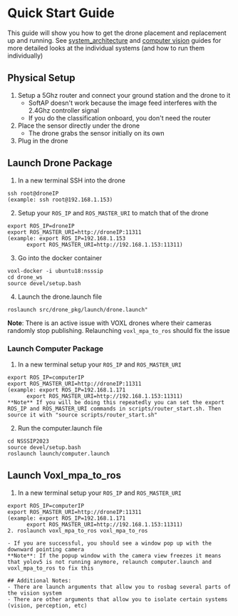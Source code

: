 # Quick Start Guide
This guide will show you how to get the drone placement and replacement up and running. See [system_architecture](https://github.com/mattm8600/NSSSIP2023/blob/main/docs/system_architecture.md) and [computer vision](https://github.com/mattm8600/NSSSIP2023/blob/main/docs/vision_docs.md) guides for more detailed looks at the individual systems (and how to run them individually)

## Physical Setup
1. Setup a 5Ghz router and connect your ground station and the drone to it
	- SoftAP doesn't work because the image feed interferes with the 2.4Ghz controller signal
	- If you do the classification onboard, you don't need the router
2. Place the sensor directly under the drone
	- The drone grabs the sensor initially on its own
1. Plug in the drone

## Launch Drone Package
1. In a new terminal SSH into the drone
```
ssh root@droneIP
(example: ssh root@192.168.1.153)
```
2. Setup your `ROS_IP` and `ROS_MASTER_URI` to match that of the drone
```
export ROS_IP=droneIP
export ROS_MASTER_URI=http://droneIP:11311
(example: export ROS_IP=192.168.1.153
	  export ROS_MASTER_URI=http://192.168.1.153:11311)
```
3. Go into the docker container
```
voxl-docker -i ubuntu18:nsssip
cd drone_ws
source devel/setup.bash
```
4. Launch the drone.launch file
```
roslaunch src/drone_pkg/launch/drone.launch"
```

**Note**: There is an active issue with VOXL drones where their cameras randomly stop publishing. Relaunching `voxl_mpa_to_ros` should fix the issue

### Launch Computer Package
1. In a new terminal setup your `ROS_IP` and `ROS_MASTER_URI`
```
export ROS_IP=computerIP
export ROS_MASTER_URI=http://droneIP:11311
(example: export ROS_IP=192.168.1.171
	  export ROS_MASTER_URI=http://192.168.1.153:11311)
**Note** If you will be doing this repeatedly you can set the export ROS_IP and ROS_MASTER_URI commands in scripts/router_start.sh. Then source it with "source scripts/router_start.sh"
```
2. Run the computer.launch file
```
cd NSSSIP2023
source devel/setup.bash
roslaunch launch/computer.launch
```

## Launch Voxl_mpa_to_ros
1. In a new terminal setup your `ROS_IP` and `ROS_MASTER_URI`
```
export ROS_IP=computerIP
export ROS_MASTER_URI=http://droneIP:11311
(example: export ROS_IP=192.168.1.171
	  export ROS_MASTER_URI=http://192.168.1.153:11311)
2. roslaunch voxl_mpa_to_ros voxl_mpa_to_ros

- If you are successful, you should see a window pop up with the downward pointing camera
**Note**: If the popup window with the camera view freezes it means that yolov5 is not running anymore, relaunch computer.launch and voxl_mpa_to_ros to fix this

## Additional Notes:
- There are launch arguments that allow you to rosbag several parts of the vision system
- There are other arguments that allow you to isolate certain systems (vision, perception, etc)
